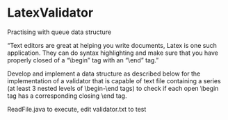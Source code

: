 # LatexValidator
 Practising with queue data structure

“Text editors are great at helping you write documents, Latex is one such application. They can do syntax highlighting and make sure that you have properly closed of a “\begin” tag with an “\end” tag.”

Develop and implement a data structure as described below for the implementation of a validator that is capable of text file containing a series (at least 3 nested levels of \begin-\end tags) to check if each open \begin tag has a corresponding closing \end tag.

ReadFile.java to execute, edit validator.txt to test
